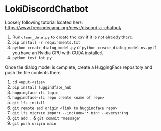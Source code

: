 # LokiDiscordChatbot

Loosely following tutorial located here: https://www.freecodecamp.org/news/discord-ai-chatbot/

1. Run `clean_data.py` to create the csv if it is not already there.
2. `pip install -r requirements.txt`
3. `python create_dialog_model.py` or `python create_dialog_model_nv.py` if you have an Nvidia GPU with CUDA installed.
4. `python test_bot.py`

Once the dialog model is complete, create a HuggingFace repository and push the file contents there.

1. `cd ouput-<size>`
2. `pip install huggindface_hub`
3. `huggingface-cli login`
4. `huggindface-cli repo create <name of repo>`
5. `git lfs install`
6. `git remote add origin <link to huggindface repo>`
7. `git lfs migrate import --include="*.bin" --everything`
8. `git add .` & `git commit "message"`
9. `git push origin main`
